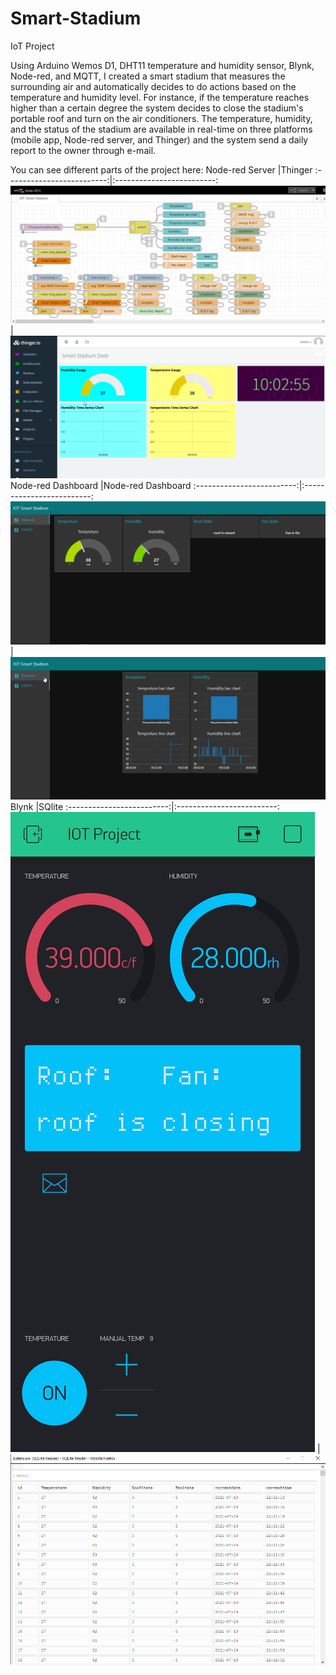 # Smart-Stadium
IoT Project 

Using Arduino Wemos D1, DHT11 temperature and humidity sensor, Blynk, Node-red, and MQTT, I created a smart stadium that measures the surrounding air and automatically decides to do actions based on the temperature and humidity level. For instance, if the temperature reaches higher than a certain degree the system decides to close the stadium's portable roof and turn on the air conditioners. The temperature, humidity, and the status of the stadium are available in real-time on three platforms (mobile app, Node-red server, and Thinger) and the system send a daily report to the owner through e-mail.


You can see different parts of the project here:
Node-red Server            |Thinger
:-------------------------:|:-------------------------:
![WebPage image](https://github.com/Armiin-h/Smart-Stadium/blob/main/Pics/Node-red%20Server.png)  |  ![WebPage image](https://github.com/Armiin-h/Smart-Stadium/blob/main/Pics/Thinger.png)
Node-red Dashboard         |Node-red Dashboard 
:-------------------------:|:-------------------------:
![WebPage image](https://github.com/Armiin-h/Smart-Stadium/blob/main/Pics/Node-red%20Dash.png)  |  ![WebPage image](https://github.com/Armiin-h/Smart-Stadium/blob/main/Pics/Node-red%20Dash%201.png)
Blynk                      |SQlite
:-------------------------:|:-------------------------:
![WebPage image](https://github.com/Armiin-h/Smart-Stadium/blob/main/Pics/Blynk.jpg)  |  ![WebPage image](https://github.com/Armiin-h/Smart-Stadium/blob/main/Pics/SQlite.png)

